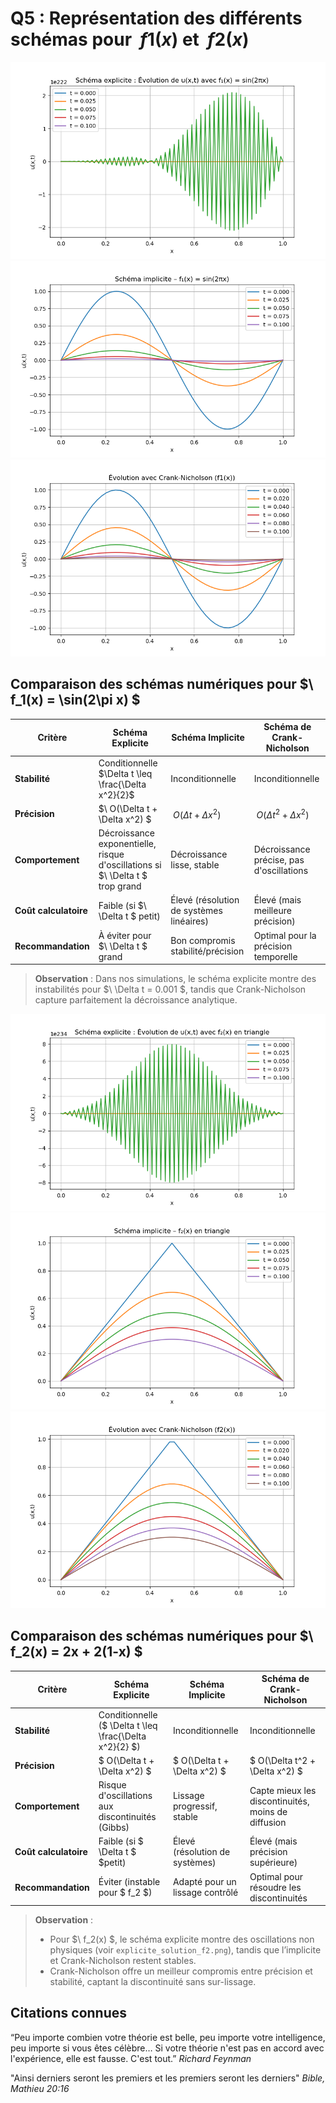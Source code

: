 # Q5 : Représentation des différents schémas pour $\ f1(x)$ et $\ f2(x)$ 


![Évolution de $\ f_1(x)$ avec le schéma explicite](explicite_solution_f1.png)
![Évolution de $\ f_1(x)$ avec le schéma implicite](implicite_solution_f1.png)
![Évolution de $\ f_1(x)$ avec le schéma de Crank-Nicholson](crank_evolution_f1.png)

## Comparaison des schémas numériques pour $\ f_1(x) = \sin(2\pi x) $

| Critère               | Schéma Explicite          | Schéma Implicite          | Schéma de Crank-Nicholson  |
|-----------------------|--------------------------|--------------------------|---------------------------|
| **Stabilité**         | Conditionnelle $\Delta t \leq \frac{\Delta x^2}{2}$ | Inconditionnelle | Inconditionnelle          |
| **Précision**         | $\  O(\Delta t + \Delta x^2) $ | $\ O(\Delta t + \Delta x^2)$ | $\ O(\Delta t^2 + \Delta x^2)$ |
| **Comportement**      | Décroissance exponentielle, risque d'oscillations si $\ \Delta t $ trop grand | Décroissance lisse, stable | Décroissance précise, pas d'oscillations |
| **Coût calculatoire** | Faible (si $\ \Delta t $ petit) | Élevé (résolution de systèmes linéaires) | Élevé (mais meilleure précision) |
| **Recommandation**    | À éviter pour $\ \Delta t $ grand | Bon compromis stabilité/précision | Optimal pour la précision temporelle |

> **Observation** : Dans nos simulations, le schéma explicite montre des instabilités pour $\ \Delta t = 0.001 $, tandis que Crank-Nicholson capture parfaitement la décroissance analytique.

![Évolution de $\ f_2(x)$ avec le schéma explicite](explicite_solution_f2.png)
![Évolution de $\ f_2(x)$ avec le schéma implicite](implicite_solution_f2.png)
![Évolution de $\ f_1(x)$ avec le schéma de Crank-Nicholson](crank_evolution_f2.png)

## Comparaison des schémas numériques pour $\ f_2(x) = 2x + 2(1-x) $


| Critère               | Schéma Explicite          | Schéma Implicite          | Schéma de Crank-Nicholson  |
|-----------------------|--------------------------|--------------------------|---------------------------|
| **Stabilité**         | Conditionnelle ($ \Delta t \leq \frac{\Delta x^2}{2} $) | Inconditionnelle | Inconditionnelle          |
| **Précision**         | $ O(\Delta t + \Delta x^2)  $| $ O(\Delta t + \Delta x^2)  $| $ O(\Delta t^2 + \Delta x^2)  $|
| **Comportement**      | Risque d'oscillations aux discontinuités (Gibbs) | Lissage progressif, stable | Capte mieux les discontinuités, moins de diffusion |
| **Coût calculatoire** | Faible (si $ \Delta t $ $petit) | Élevé (résolution de systèmes) | Élevé (mais précision supérieure) |
| **Recommandation**    | Éviter (instable pour $ f_2 $) | Adapté pour un lissage contrôlé | Optimal pour résoudre les discontinuités |

> **Observation** :  
> - Pour $\ f_2(x) $, le schéma explicite montre des oscillations non physiques (voir `explicite_solution_f2.png`), tandis que l’implicite et Crank-Nicholson restent stables.  
> - Crank-Nicholson offre un meilleur compromis entre précision et stabilité, captant la discontinuité sans sur-lissage.

## Citations connues 

“Peu importe combien votre théorie est belle, peu importe votre intelligence, peu importe si vous êtes célèbre… Si votre théorie n'est pas en accord avec l'expérience, elle est fausse. C'est tout.” 
_Richard Feynman_

"Ainsi derniers seront les premiers et les premiers seront les derniers" 
_Bible, Mathieu 20:16_

